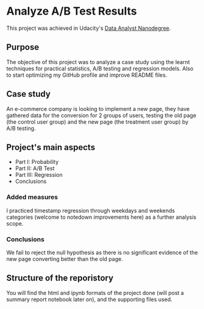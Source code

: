 # Analyze A/B Test Results
This project was achieved in Udacity's [Data Analyst Nanodegree](https://www.udacity.com/course/data-analyst-nanodegree--nd002).
## Purpose
The objective of this project was to analyze a case study using the learnt techniques for practical statistics, A/B testing and regression models.
Also to start optimizing my GitHub profile and improve README files.
## Case study
An e-commerce company is looking to implement a new page, they have gathered data for the conversion for 2 groups of users, testing the old page (the control user group) and the new page (the treatment user group) by A/B testing.
## Project's main aspects
- Part I: Probability
- Part II: A/B Test
- Part III: Regression
- Conclusions
### Added measures
I practiced timestamp regression through weekdays and weekends categories (welcome to notedown improvements here) as a further analysis scope.
### Conclusions
We fail to reject the null hypothesis as there is no significant evidence of the new page converting better than the old page.
## Structure of the reporistory
You will find the html and ipynb formats of the project done (will post a summary report notebook later on), and the supporting files used.
